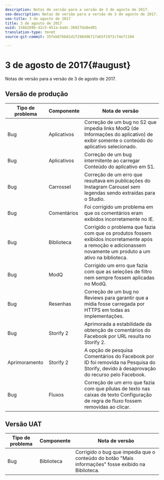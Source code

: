 ```yaml
---
description: Notas de versão para a versão de 3 de agosto de 2017.
seo-description: Notas de versão para a versão de 3 de agosto de 2017.
seo-title: 3 de agosto de 2017
title: 3 de agosto de 2017
uuid: 316b269b-d1c5-451a-badc-3b927da8ed91
translation-type: tm+mt
source-git-commit: 35feb87bb82d1f298496717a65f1972cf4e71104

---
```



# 3 de agosto de 2017{#august}

Notas de versão para a versão de 3 de agosto de 2017.

## Versão de produção

| **Tipo de problema** | **Componente** | **Nota de versão** |
|---|---|---|
| Bug | Aplicativos | Correção de um bug no S2 que impedia links ModQ (de Informações do aplicativo) de exibir somente o conteúdo do aplicativo selecionado. |
| Bug | Aplicativos | Correção de um bug intermitente ao carregar Conteúdo do aplicativo em S1. |
| Bug | Carrossel | Correção de um erro que resultava em publicações do Instagram Carousel sem legendas sendo extraídas para o Studio. |
| Bug | Comentários | Foi corrigido um problema em que os comentários eram exibidos incorretamente no IE. |
| Bug | Biblioteca | Corrigido o problema que fazia com que os produtos fossem exibidos incorretamente após a remoção e adicionassem novamente um produto a um ativo na biblioteca. |
| Bug | ModQ | Corrigido um erro que fazia com que as seleções de filtro nem sempre fossem aplicadas no ModQ. |
| Bug | Resenhas | Correção de um bug no Reviews para garantir que a mídia fosse carregada por HTTPS em todas as implementações. |
| Bug | Storify 2 | Aprimorada a estabilidade da obtenção de comentários do Facebook por URL resulta no Storify 2. |
| Aprimoramento | Storify 2 | A opção de pesquisa Comentários do Facebook por ID foi removida na Pesquisa do Storify, devido à desaprovação do recurso pelo Facebook. |
| Bug | Fluxos | Correção de um erro que fazia com que pílulas de texto nas caixas de texto Configuração de regra de fluxo fossem removidas ao clicar. |

## Versão UAT

| **Tipo de problema** | **Componente** | **Nota de versão** |
|---|---|---|
| Bug | Biblioteca | Corrigido o bug que impedia que o conteúdo do botão "Mais informações" fosse exibido na Biblioteca. |


